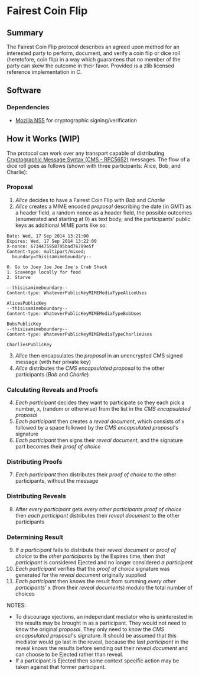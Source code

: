 # Fairest Coin Flip #


## Summary ##

The Fairest Coin Flip protocol describes an agreed upon method for an interested party to perform, document, and verify a coin flip or dice roll (heretofore, coin flip) in a way which guarantees that no member of the party can skew the outcome in their favor. Provided is a zlib licensed reference implementation in C.

## Software ##

### Dependencies ###

 * [Mozilla NSS](https://developer.mozilla.org/en-US/docs/Mozilla/Projects/NSS) for cryptographic signing/verification

## How it Works (WIP) ##

The protocol can work over any transport capable of distributing [Cryptographic Message Syntax (CMS - RFC5652)](http://tools.ietf.org/html/rfc5652) messages. The flow of a dice roll goes as follows (shown with three participants: Alice, Bob, and Charlie):

### Proposal 
1. _Alice_ decides to have a Fairest Coin Flip with _Bob_ and _Charlie_
2. _Alice_ creates a MIME encoded *proposal* describing the date (in GMT) as a header field, a random nonce as a header field, the possible outcomes (enumerated and starting at 0) as text body, and the participants' public keys as additional MIME parts like so:
```
Date: Wed, 17 Sep 2014 13:21:00
Expires: Wed, 17 Sep 2014 13:22:00
X-nonce: 6734475958795bad76789e5f
Content-type: multipart/mixed;
  boundary=thisisamimeboundary--

0. Go to Joey Joe Joe Joe's Crab Shack
1. Scavenge locally for food
2. Starve

--thisisamimeboundary--
Content-type: WhateverPublicKeyMIMEMediaTypeAliceUses

AlicesPublicKey
--thisisamimeboundary--
Content-type: WhateverPublicKeyMIMEMediaTypeBobUses

BobsPublicKey
--thisisamimeboundary--
Content-type: WhateverPublicKeyMIMEMediaTypeCharlieUses

CharliesPublicKey
```
3. _Alice_ then encapsulates the *proposal* in an unencrypted CMS signed message (with her private key)
4. _Alice_ distributes the *CMS encapsulated proposal* to the other participants (_Bob_ and _Charlie_)
### Calculating Reveals and Proofs
4. _Each participant_ decides they want to participate so they each pick a number, x, (random or otherwise) from the list in the *CMS encapsulated proposal*
5. _Each participant_ then creates a *reveal document*, which consists of x followed by a space followed by the *CMS encapsulated proposal*'s signature
6. _Each participant_ then signs their *reveal document*, and the signature part becomes their *proof of choice*
### Distributing Proofs
7. _Each participant_ then distributes their *proof of choice* to the other participants, without the message
### Distributing Reveals
8. After _every participant_ gets _every other participants_ *proof of choice* then _each participant_ distributes their *reveal document* to the other participants
### Determining Result
9. If _a participant_ fails to distribute their *reveal document* or *proof of choice* to the _other participants_ by the Expires time, then _that participant_ is considered Ejected and no longer considered _a participant_
10. _Each participant_ verifies that the *proof of choice* signature was generated for the *reveal document* originally supplied
11. _Each participant_ then knows the result from summing _every other participants'_ x (from their *reveal document*s) modulo the total number of choices

NOTES:
 * To discourage ejections, an independant mediator who is uninterested in the results may be brought in as a participant. They would not need to know the original *proposal*. They only need to know the *CMS encapsulated proposal*'s signature. It should be assumed that this mediator would go last in the reveal, because the last _participant_ in the reveal knows the results before sending out their *reveal document* and can choose to be Ejected rather than reveal.
 * If a participant is Ejected then some context specific action may be taken against that former participant.

